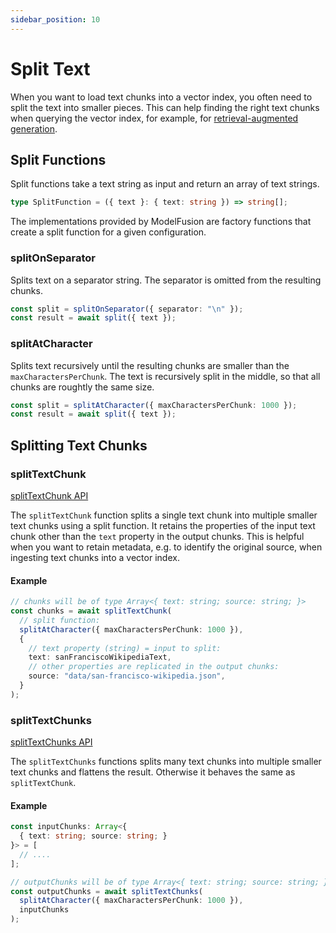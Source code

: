 ```yaml
---
sidebar_position: 10
---
```


# Split Text

When you want to load text chunks into a vector index, you often need to split the text into smaller pieces.
This can help finding the right text chunks when querying the vector index, for example, for [retrieval-augmented generation](/tutorial/recipes/retrieval-augmented-generation).

## Split Functions

Split functions take a text string as input and return an array of text strings.

```ts
type SplitFunction = ({ text }: { text: string }) => string[];
```

The implementations provided by ModelFusion are factory functions that create a split function for a given configuration.

### splitOnSeparator

Splits text on a separator string. The separator is omitted from the resulting chunks.

```ts
const split = splitOnSeparator({ separator: "\n" });
const result = await split({ text });
```

### splitAtCharacter

Splits text recursively until the resulting chunks are smaller than the `maxCharactersPerChunk`. The text is recursively split in the middle, so that all chunks are roughtly the same size.

```ts
const split = splitAtCharacter({ maxCharactersPerChunk: 1000 });
const result = await split({ text });
```

## Splitting Text Chunks

### splitTextChunk

[splitTextChunk API](/api/modules/#splittextchunk)

The `splitTextChunk` function splits a single text chunk into multiple smaller text chunks using a split function.
It retains the properties of the input text chunk other than the `text` property in the output chunks.
This is helpful when you want to retain metadata, e.g. to identify the original source, when ingesting text chunks into a vector index.

#### Example

```ts
// chunks will be of type Array<{ text: string; source: string; }>
const chunks = await splitTextChunk(
  // split function:
  splitAtCharacter({ maxCharactersPerChunk: 1000 }),
  {
    // text property (string) = input to split:
    text: sanFranciscoWikipediaText,
    // other properties are replicated in the output chunks:
    source: "data/san-francisco-wikipedia.json",
  }
);
```

### splitTextChunks

[splitTextChunks API](/api/modules/#splittextchunks)

The `splitTextChunks` functions splits many text chunks into multiple smaller text chunks and flattens the result.
Otherwise it behaves the same as `splitTextChunk`.

#### Example

```ts
const inputChunks: Array<{
  { text: string; source: string; }
}> = [
  // ....
];

// outputChunks will be of type Array<{ text: string; source: string; }>
const outputChunks = await splitTextChunks(
  splitAtCharacter({ maxCharactersPerChunk: 1000 }),
  inputChunks
);
```
